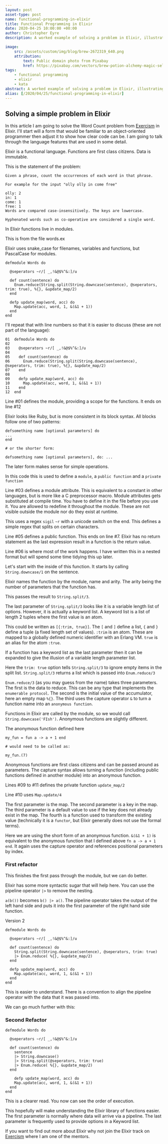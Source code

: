 ```yaml
---
layout: post
asset-type: post
name: functional-programming-in-elixir
title: Functional Programming in Elixir
date: 2020-04-25 10:00:00 +00:00
author: Christopher Eyre
description: A worked example of solving a problem in Elixir, illustrating the clarity of a functional language. 

image:
    src: /assets/custom/img/blog/brew-2672319_640.png
    attribution:
        text: Public domain photo from Pixabay
        href: https://pixabay.com/vectors/brew-potion-alchemy-magic-seller-2672319/
tags:
    - functional programming
    - elixir
    - kata
abstract: A worked example of solving a problem in Elixir, illustrating the clarity of a functional language. 
alias: [/2020/04/25/functional-programming-in-elixir]
---
```


## Solving a simple problem in Elixir

In this article I am going to solve the Word Count problem from [Exercism](https://exercism.io) in Elixir. I'll start will a form that would be familiar to an object-oriented programmer then adjust it to show how clear code can be.
I am going to talk through the language features that are used in some detail.

Elixir is a functional language. Functions are first class citizens. Data is immutable.

This is the statement of the problem:

```
Given a phrase, count the occurrences of each word in that phrase.

For example for the input "olly olly in come free"

olly: 2
in: 1
come: 1
free: 1
Words are compared case-insensitively. The keys are lowercase.

Hyphenated words such as co-operative are considered a single word.
```

In Elixir functions live in modules.


This is from the file words.ex

Elixir uses snake_case for filenames, variables and functions, but PascalCase for modules.

```
defmodule Words do

  @seperators ~r/[ _,!&@$%^&:]/u

  def count(sentence) do
    Enum.reduce(String.split(String.downcase(sentence), @seperators, trim: true), %{}, &update_map/2)
  end

  defp update_map(word, acc) do
    Map.update(acc, word, 1, &(&1 + 1))
  end
end
```
I'll repeat that with line numbers so that it is easier to discuss (these are not part of the language):

```
01  defmodule Words do
02
03    @seperators ~r/[ _,!&@$%^&:]/u
04
05    def count(sentence) do
06      Enum.reduce(String.split(String.downcase(sentence), @seperators, trim: true), %{}, &update_map/2)
07    end
08
09	  defp update_map(word, acc) do
10      Map.update(acc, word, 1, &(&1 + 1))
11    end    
12  end
```

Line #01 defines the module, providing a scope for the functions. It ends on line #12

Elixir looks like Ruby, but is more consistent in its block syntax. 
All blocks follow one of two patterns:

```
defsomething name [optional parameters] do
...
end

# or the shorter form:

defsomething name [optional parameters], do: ...

```

The later form makes sense for simple operations.

In this code this is used to define a `module`, a `public function` and a `private function`

Line #03 defines a module attribute. This is equivalent to a constant in other languages, but is more like a C preprocessor macro. Module attributes gets substituted at compile time. You have to define it in the file before you use it. You are allowed to redefine it throughout the module. These are not visible outside the module nor do they exist at runtime.

This uses a regex `sigil` `~r` with a unicode switch on the end. This defines a simple regex that splits on certain characters.

Line #05 defines a public function. This ends on line #7. Elixir has no return statement as the last expression result in a function is the return value.

Line #06 is where most of the work happens. I have written this in a nested format but will spend some time tidying this up later.

Let's start with the inside of this function. It starts by calling `String.downcase/1` on the sentence.

Elixir names the function by the module, name and arity. The arity being the number of parameters that the function has.

This passes the result to `String.split/3`. 

The last parameter of `String.split/3` looks like it is a variable length list of options. 
However, it is actually a keyword list. 
A keyword list is a list of length 2 tuples where the first value is an atom.

This could be written as `[{:trim, true}]`. 
The `[` and `]` define a list, `{` and `}` define a tuple (a fixed length set of values).
`:trim` is an atom. These are mapped to a globally defined numeric identifier with an Erlang VM.
`true` is an alias for the atom `:true`.

If a function has a keyword list as the last parameter then it can be expanded to give the illusion of a variable length parameter list.

Here the `trim: true` option tells `String.split/3` to ignore empty items in the split list.
`String.split/3` returns a list which is passed into `Enum.reduce/3`

`Enum.reduce/3` (as you may guess from the name) takes three parameters. 
The first is the data to reduce. This can be any type that implements the `enumerable protocol`. 
The second is the initial value of the accumulator, here an empty map `%{}`.
The third uses the capture operator `&` to turn a function name into an `anonymous function`.

Functions in Elixir are called by the module, so we would call `String.downcase('FIsh')`.
Anonymous functions are slightly different.

The anonymous function defined here

```
my_fun = fun a -> a + 1 end

# would need to be called as:

my_fun.(7)
```

Anonymous functions are first class citizens and can be passed around as parameters.
The capture syntax allows turning a function (including public functions defined in another module) into an anonymous function.

Lines #09 to #11 defines the private function `update_map/2`

Line #10 uses `Map.update/4`

The first parameter is the map.
The second parameter is a key in the map.
The third parameter is a default value to use if the key does not already exist in the map.
The fourth is a function used to transform the existing value (technically it is a `functor`, but Elixir generally does not use the formal terms).

Here we are using the short form of an anonymous function.
`&(&1 + 1)` is equivalent to the anonymous function that I defined above `fn a -> a + 1 end`.
It again uses the capture operator and references positional parameters by index.

### First refactor

This finishes the first pass through the module, but we can do better.

Elixir has some more syntactic sugar that will help here. You can use the pipeline operator `|>` to remove the nesting.

`a(b())` becomes `b() |> a()`.
The pipeline operator takes the output of the left hand side and puts it into the first parameter of the right hand side function.

Version 2

```
defmodule Words do

  @seperators ~r/[ _,!&@$%^&:]/u

  def count(sentence) do
    String.split(String.downcase(sentence), @seperators, trim: true)
    |> Enum.reduce( %{}, &update_map/2)
  end

  defp update_map(word, acc) do
    Map.update(acc, word, 1, &(&1 + 1))
  end
end
```

This is easier to understand.
There is a convention to align the pipeline operator with the data that it was passed into.

We can go much further with this:

### Second Refactor

```
defmodule Words do

  @seperators ~r/[ _,!&@$%^&:]/u

  def count(sentence) do
    sentence
    |> String.downcase()
    |> String.split(@seperators, trim: true)
    |> Enum.reduce( %{}, &update_map/2)
  end

	defp update_map(word, acc) do
  	Map.update(acc, word, 1, &(&1 + 1))
  end
end
```

This is a clearer read. You now can see the order of execution.

This hopefully will make understanding the Elixir library of functions easier.
The first parameter is normally where data will arrive via a pipeline.
The last parameter is frequently used to provide options in a Keyword list.

If you want to find out more about Elixir why not join the Elixir track on [Exercism](https://exercism.io) where I am one of the mentors.